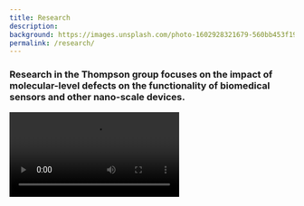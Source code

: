 ```yaml
---
title: Research
description: 
background: https://images.unsplash.com/photo-1602928321679-560bb453f190?ixlib=rb-1.2.1&ixid=MnwxMjA3fDB8MHxwaG90by1wYWdlfHx8fGVufDB8fHx8&auto=format&fit=crop&w=1234&q=80
permalink: /research/
---
```


### Research in the Thompson group focuses on the impact of molecular-level defects on the functionality of biomedical sensors and other nano-scale devices. 

<video src="/assets/theme/images/Van_Lab_2021.mp4" controls="controls" type="video/mp4" style="max-width: 730px;">
</video>

